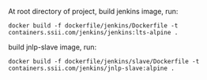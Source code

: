 At root directory of project, build jenkins image, run:
```
docker build -f dockerfile/jenkins/Dockerfile -t containers.ssii.com/jenkins/jenkins:lts-alpine .
```
build jnlp-slave image, run:
```
docker build -f dockerfile/jenkins/slave/Dockerfile -t containers.ssii.com/jenkins/jnlp-slave:alpine .
```